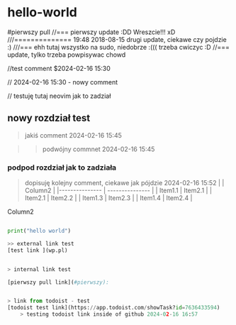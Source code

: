 # hello-world
#pierwszy pull
//===
pierwszy update :DD Wreszcie!!! xD
///==============
19:48 2018-08-15 drugi update, ciekawe czy pojdzie :)
///===
ehh tutaj wszystko na sudo, niedobrze :(((
trzeba cwiczyc :D
//===
update, tylko trzeba powpisywac chowd

//test comment $2024-02-16 15:30

// 2024-02-16 15:30 - nowy comment 

// testuję tutaj neovim jak to zadział

## nowy rozdział test 
> jakiś comment 2024-02-16 15:45

>> podwójny commnet 2024-02-16 15:45

### podpod rozdział jak to zadziała

> dopisuję kolejny comment, ciekawe jak pójdzie 2024-02-16 15:52 |    | Column2    |
|--------------- | --------------- |
| Item1.1   | Item2.1   |
| Item2.1   | Item2.2   |
| Item1.3   | Item2.3   |
| Item1.4   | Item2.4   |

Column2

```python

print("hello world")

>> external link test 
[test link ](wp.pl)


> internal link test 

[pierwszy pull link](#pierwszy):


> link from todoist - test 
[todoist test link](https://app.todoist.com/showTask?id=7636433594)
    > testing todoist link inside of github 2024-02-16 16:57

